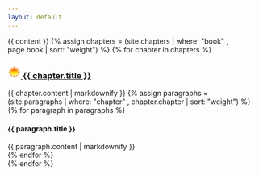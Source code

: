 ```yaml
---
layout: default
---
```

{{ content }}
{% assign chapters = (site.chapters | where: "book" , page.book | sort: "weight") %}
{% for chapter in chapters %}
<div class="docs-section">
  <a href="#{{ chapter.chapter }}"><h3 id="{{ chapter.chapter }}" class="header-title"><img style="width:1.6em;" src="/assets/img/sunlogo.png"></img> {{ chapter.title }}</a></h3></a>
  {{ chapter.content | markdownify }}
  {% assign paragraphs = (site.paragraphs | where: "chapter" , chapter.chapter | sort: "weight") %}
  {% for paragraph in paragraphs %}
  <div class="docs-section">
    <h4 id="{{ paragraph.slug }}">{{ paragraph.title }}</a></h4>
    {{ paragraph.content | markdownify }}
  </div>
  {% endfor %}
</div>
<div class="row separator"></div>
{% endfor %}
